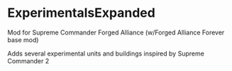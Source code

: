 # ExperimentalsExpanded

Mod for Supreme Commander Forged Alliance (w/Forged Alliance Forever base mod)

Adds several experimental units and buildings inspired by Supreme Commander 2
